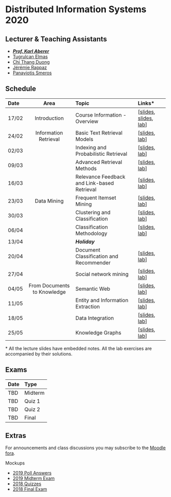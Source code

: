 # Distributed Information Systems 2020

## Lecturer & Teaching Assistants
- ***[Prof. Karl Aberer](http://lsir.epfl.ch/aberer/)***
- [Tugrulcan Elmas](https://people.epfl.ch/tugrulcan.elmas)
- [Chi Thang Duong](https://people.epfl.ch/thang.duong)
- [Jérémie Rappaz](https://people.epfl.ch/jeremie.rappaz)
- [Panayiotis Smeros](https://people.epfl.ch/panayiotis.smeros)


## Schedule
| Date  | Area                        | Topic                                       | Links*                                 |
|:------|:---------------------------:|:--------------------------------------------|:--------------------------------------|
| 17/02 | Introduction                | Course Information - Overview               | [[slides][0], [slides][1], [lab][0l]] |
| 24/02 | Information Retrieval       | Basic Text Retrieval Models                 | [[slides][2], [lab][1l]]              |
| 02/03 |                             | Indexing and Probabilistic Retrieval        | [[slides][3], [lab][2l]]              |
| 09/03 |                             | Advanced Retrieval Methods                  | [[slides][4], [lab][3l]]              |
| 16/03 |                             | Relevance Feedback and Link-based Retrieval | [[slides][5], [lab][4l]]              |
| 23/03 | Data Mining                 | Frequent Itemset Mining                     | [[slides][6], [lab][5l]]              |
| 30/03 |                             | Clustering and Classification               | [[slides][7], [lab][6l]]              |
| 06/04 |                             | Classification Methodology                  | [[slides][8], [lab][7l]]              |
| 13/04 |                             | ***Holiday***                               |                                       |
| 20/04 |                             | Document Classification and Recommender     | [[slides][9], [lab][8l]]              |
| 27/04 |                             | Social network mining                       | [[slides][10], [lab][9l]]             |
| 04/05 | From Documents to Knowledge | Semantic Web                                | [[slides][11], [lab][10l]]            |
| 11/05 |                             | Entity and Information Extraction           | [[slides][12], [lab][11l]]            |
| 18/05 |                             | Data Integration                            | [[slides][13], [lab][12l]]            |
| 25/05 |                             | Knowledge Graphs                            | [[slides][14], [lab][13l]]            |

\* All the lecture slides have embedded notes. All the lab exercises are accompanied by their solutions.

[0]:Lectures/week%201%20-%20Course%20Information%202019.pdf
[1]:Lectures/week%201%20-%20Overview%20DIS.pdf
[2]:Lectures/week%202%20-%20Information%20Retrieval%20Basics.pdf
[3]:Lectures/week%203%20-%20Information%20Retrieval%20Indexing.pdf
[4]:Lectures/week%204%20-%20Advanced%20Retrieval%20Models.pdf
[5]:Lectures/week%205%20-%20Relevance%20Feedback%20and%20Link%20Based%20Ranking.pdf
[6]:Lectures/week%206%20-%20Frequent%20Itemsets.pdf
[7]:Lectures/week%207%20-%20Clustering%20and%20Classification.pdf
[8]:Lectures/week%208%20-%20Classification%20Methodology.pdf
[9]:Lectures/week%209%20-%20Applied%20Classification.pdf
[10]:Lectures/week%2010%20-%20Social%20Network%20Mining.pdf
[11]:Lectures/week%2011%20-%20Semantic%20Web.pdf
[12]:Lectures/week%2012%20-%20Information%20Extraction.pdf
[13]:Lectures/week%2013%20-%20Taxonomy%20Induction.pdf
[14]:Lectures/week%2014%20-%20Knowledge%20Inference.pdf

[0l]:Exercises/Prerequisites.md
[1l]:Exercises/01.Vector_Space_Retrieval
[2l]:Exercises/02.Indexing_Probabilistic_Retrieval
[3l]:Exercises/03.Advanced_Information_Retrieval
[4l]:Exercises/04.Relevance_Feedback
[5l]:Exercises/05.Frequent_Itemsets
[6l]:Exercises/06.Clustering
[7l]:Exercises/07.Classification
[8l]:Exercises/08.Recommender_Systems
[9l]:Exercises/09.Social_Network_Analysis
[10l]:Exercises/10.Semantic_Web
[11l]:Exercises/11.Entity_and_Information_Extraction
[12l]:Exercises/12.Taxonomy_Induction
[13l]:Exercises/13.Knowledge_Inference


## Exams
| Date  |Type     |
|:------|:--------|
| TBD   | Midterm |
| TBD   | Quiz 1  |
| TBD   | Quiz 2  |
| TBD   | Final   |


## Extras
For announcements and class discussions you may subscribe to the [Moodle fora](https://moodle.epfl.ch/course/view.php?id=4051).

Mockups
- [2019 Poll Answers](Extras/2019-Polls)
- [2019 Midterm Exam](Extras/2019-Midterm)
- [2018 Quizzes](Extras/2018-Quizzes)
- [2018 Final Exam](Extras/2018-Final)

